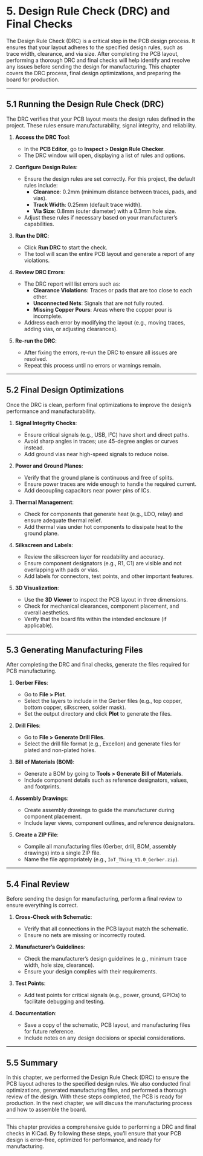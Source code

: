 # **5. Design Rule Check (DRC) and Final Checks**

The Design Rule Check (DRC) is a critical step in the PCB design process. It ensures that your layout adheres to the specified design rules, such as trace width, clearance, and via size. After completing the PCB layout, performing a thorough DRC and final checks will help identify and resolve any issues before sending the design for manufacturing. This chapter covers the DRC process, final design optimizations, and preparing the board for production.

---

## **5.1 Running the Design Rule Check (DRC)**
The DRC verifies that your PCB layout meets the design rules defined in the project. These rules ensure manufacturability, signal integrity, and reliability.

1. **Access the DRC Tool**:
   - In the **PCB Editor**, go to **Inspect > Design Rule Checker**.
   - The DRC window will open, displaying a list of rules and options.

2. **Configure Design Rules**:
   - Ensure the design rules are set correctly. For this project, the default rules include:
     - **Clearance**: 0.2mm (minimum distance between traces, pads, and vias).
     - **Track Width**: 0.25mm (default trace width).
     - **Via Size**: 0.8mm (outer diameter) with a 0.3mm hole size.
   - Adjust these rules if necessary based on your manufacturer’s capabilities.

3. **Run the DRC**:
   - Click **Run DRC** to start the check.
   - The tool will scan the entire PCB layout and generate a report of any violations.

4. **Review DRC Errors**:
   - The DRC report will list errors such as:
     - **Clearance Violations**: Traces or pads that are too close to each other.
     - **Unconnected Nets**: Signals that are not fully routed.
     - **Missing Copper Pours**: Areas where the copper pour is incomplete.
   - Address each error by modifying the layout (e.g., moving traces, adding vias, or adjusting clearances).

5. **Re-run the DRC**:
   - After fixing the errors, re-run the DRC to ensure all issues are resolved.
   - Repeat this process until no errors or warnings remain.

---

## **5.2 Final Design Optimizations**
Once the DRC is clean, perform final optimizations to improve the design’s performance and manufacturability.

1. **Signal Integrity Checks**:
   - Ensure critical signals (e.g., USB, I²C) have short and direct paths.
   - Avoid sharp angles in traces; use 45-degree angles or curves instead.
   - Add ground vias near high-speed signals to reduce noise.

2. **Power and Ground Planes**:
   - Verify that the ground plane is continuous and free of splits.
   - Ensure power traces are wide enough to handle the required current.
   - Add decoupling capacitors near power pins of ICs.

3. **Thermal Management**:
   - Check for components that generate heat (e.g., LDO, relay) and ensure adequate thermal relief.
   - Add thermal vias under hot components to dissipate heat to the ground plane.

4. **Silkscreen and Labels**:
   - Review the silkscreen layer for readability and accuracy.
   - Ensure component designators (e.g., R1, C1) are visible and not overlapping with pads or vias.
   - Add labels for connectors, test points, and other important features.

5. **3D Visualization**:
   - Use the **3D Viewer** to inspect the PCB layout in three dimensions.
   - Check for mechanical clearances, component placement, and overall aesthetics.
   - Verify that the board fits within the intended enclosure (if applicable).

---

## **5.3 Generating Manufacturing Files**
After completing the DRC and final checks, generate the files required for PCB manufacturing.

1. **Gerber Files**:
   - Go to **File > Plot**.
   - Select the layers to include in the Gerber files (e.g., top copper, bottom copper, silkscreen, solder mask).
   - Set the output directory and click **Plot** to generate the files.

2. **Drill Files**:
   - Go to **File > Generate Drill Files**.
   - Select the drill file format (e.g., Excellon) and generate files for plated and non-plated holes.

3. **Bill of Materials (BOM)**:
   - Generate a BOM by going to **Tools > Generate Bill of Materials**.
   - Include component details such as reference designators, values, and footprints.

4. **Assembly Drawings**:
   - Create assembly drawings to guide the manufacturer during component placement.
   - Include layer views, component outlines, and reference designators.

5. **Create a ZIP File**:
   - Compile all manufacturing files (Gerber, drill, BOM, assembly drawings) into a single ZIP file.
   - Name the file appropriately (e.g., `IoT_Thing_V1.0_Gerber.zip`).

---

## **5.4 Final Review**
Before sending the design for manufacturing, perform a final review to ensure everything is correct.

1. **Cross-Check with Schematic**:
   - Verify that all connections in the PCB layout match the schematic.
   - Ensure no nets are missing or incorrectly routed.

2. **Manufacturer’s Guidelines**:
   - Check the manufacturer’s design guidelines (e.g., minimum trace width, hole size, clearance).
   - Ensure your design complies with their requirements.

3. **Test Points**:
   - Add test points for critical signals (e.g., power, ground, GPIOs) to facilitate debugging and testing.

4. **Documentation**:
   - Save a copy of the schematic, PCB layout, and manufacturing files for future reference.
   - Include notes on any design decisions or special considerations.

---

## **5.5 Summary**
In this chapter, we performed the Design Rule Check (DRC) to ensure the PCB layout adheres to the specified design rules. We also conducted final optimizations, generated manufacturing files, and performed a thorough review of the design. With these steps completed, the PCB is ready for production. In the next chapter, we will discuss the manufacturing process and how to assemble the board.

---

This chapter provides a comprehensive guide to performing a DRC and final checks in KiCad. By following these steps, you’ll ensure that your PCB design is error-free, optimized for performance, and ready for manufacturing.